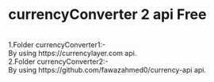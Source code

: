 # currencyConverter 2 api Free
<br>
1.Folder currencyConverter1:-<br>
By using https://currencylayer.com api.<br>
2.Folder currencyConverter2:-<br>
By using https://github.com/fawazahmed0/currency-api api.
